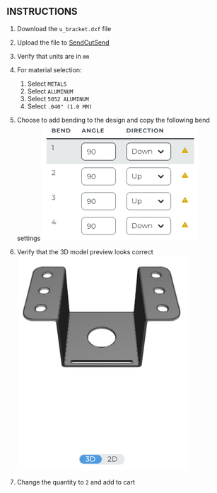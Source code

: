 ## INSTRUCTIONS

1. Download the `u_bracket.dxf` file
   
2. Upload the file to [SendCutSend](https://app.sendcutsend.com/customer#/quote)
   
3. Verify that units are in `mm`
   
4. For material selection:
   1. Select `METALS`
   2. Select `ALUMINUM`
   3. Select `5052 ALUMINUM`
   4. Select `.040" (1.0 MM)`
   
5. Choose to add bending to the design and copy the following bend settings ![Bend Settings](.\images\bend_settings.png)

6. Verify that the 3D model preview looks correct ![3D Model Preview](.\images\3d_model_preview.png)

7. Change the quantity to `2` and add to cart

